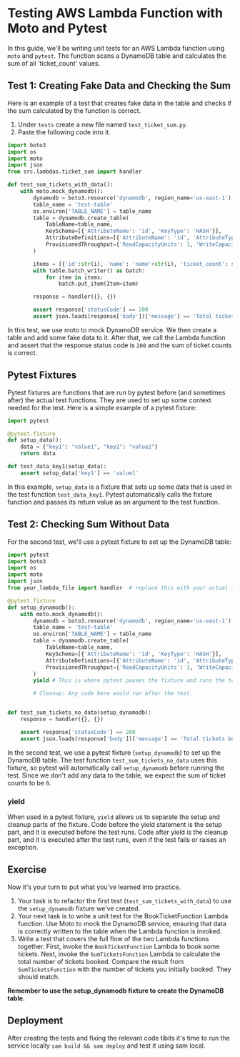 # Testing AWS Lambda Function with Moto and Pytest
In this guide, we'll be writing unit tests for an AWS Lambda function using `moto` and `pytest`. The function scans a DynamoDB table and calculates the sum of all 'ticket_count' values.

## Test 1: Creating Fake Data and Checking the Sum
Here is an example of a test that creates fake data in the table and checks if the sum calculated by the function is correct.

1. Under `tests` create a new file named `test_ticket_sum.py`.
2. Paste the following code into it.

```py linenums="1"
import boto3
import os
import moto
import json
from src.lambdas.ticket_sum import handler

def test_sum_tickets_with_data():
    with moto.mock_dynamodb():
        dynamodb = boto3.resource('dynamodb', region_name='us-east-1')
        table_name = 'test-table'
        os.environ['TABLE_NAME'] = table_name
        table = dynamodb.create_table(
            TableName=table_name,
            KeySchema=[{'AttributeName': 'id', 'KeyType': 'HASH'}],
            AttributeDefinitions=[{'AttributeName': 'id', 'AttributeType': 'S'}],
            ProvisionedThroughput={'ReadCapacityUnits': 1, 'WriteCapacityUnits': 1}
        )

        items = [{'id':str(i), 'name': 'name'+str(i), 'ticket_count': str(i)} for i in range(5)]
        with table.batch_writer() as batch:
            for item in items:
                batch.put_item(Item=item)

        response = handler({}, {})

        assert response['statusCode'] == 200
        assert json.loads(response['body'])['message'] == 'Total tickets booked: 10.'
```
In this test, we use moto to mock DynamoDB service. We then create a table and add some fake data to it. After that, we call the Lambda function and assert that the response status code is `200` and the sum of ticket counts is correct.

## Pytest Fixtures
Pytest fixtures are functions that are run by pytest before (and sometimes after) the actual test functions. They are used to set up some context needed for the test. Here is a simple example of a pytest fixture:
```py linenums="1"
import pytest

@pytest.fixture
def setup_data():
    data = {"key1": "value1", "key2": "value2"}
    return data

def test_data_key1(setup_data):
    assert setup_data['key1'] == 'value1'
```
In this example, `setup_data` is a fixture that sets up some data that is used in the test function `test_data_key1`. Pytest automatically calls the fixture function and passes its return value as an argument to the test function.

## Test 2: Checking Sum Without Data
For the second test, we'll use a pytest fixture to set up the DynamoDB table:

```py linenums="1"
import pytest
import boto3
import os
import moto
import json
from your_lambda_file import handler  # replace this with your actual import

@pytest.fixture
def setup_dynamodb():
    with moto.mock_dynamodb():
        dynamodb = boto3.resource('dynamodb', region_name='us-east-1')
        table_name = 'test-table'
        os.environ['TABLE_NAME'] = table_name
        table = dynamodb.create_table(
            TableName=table_name,
            KeySchema=[{'AttributeName': 'id', 'KeyType': 'HASH'}],
            AttributeDefinitions=[{'AttributeName': 'id', 'AttributeType': 'S'}],
            ProvisionedThroughput={'ReadCapacityUnits': 1, 'WriteCapacityUnits': 1}
        )
        yield # This is where pytest pauses the fixture and runs the test

        # Cleanup: Any code here would run after the test.


def test_sum_tickets_no_data(setup_dynamodb):
    response = handler({}, {})

    assert response['statusCode'] == 200
    assert json.loads(response['body'])['message'] == 'Total tickets booked: 0.'
```

In the second test, we use a pytest fixture (`setup_dynamodb`) to set up the DynamoDB table. The test function `test_sum_tickets_no_data` uses this fixture, so pytest will automatically call `setup_dynamodb` before running the test. Since we don't add any data to the table, we expect the sum of ticket counts to be `0`.

### yield
When used in a pytest fixture, `yield` allows us to separate the setup and cleanup parts of the fixture. Code before the yield statement is the setup part, and it is executed before the test runs. Code after yield is the cleanup part, and it is executed after the test runs, even if the test fails or raises an exception.

## Exercise
Now it's your turn to put what you've learned into practice.

1. Your task is to refactor the first test (`test_sum_tickets_with_data`) to use the `setup_dynamodb` fixture we've created. 
2. Your next task is to write a unit test for the BookTicketFunction Lambda function. Use Moto to mock the DynamoDB service, ensuring that data is correctly written to the table when the Lambda function is invoked.
3. Write a test that covers the full flow of the two Lambda functions together.
First, invoke the `BookTicketFunction` Lambda to book some tickets.
Next, invoke the `SumTicketsFunction` Lambda to calculate the total number of tickets booked.
Compare the result from `SumTicketsFunction` with the number of tickets you initially booked. They should match.

**Remember to use the setup_dynamodb fixture to create the DynamoDB table.**

## Deployment
After creating the tests and fixing the relevant code tibits it's time to run the service locally `sam build && sam deploy` and test it using sam local.
